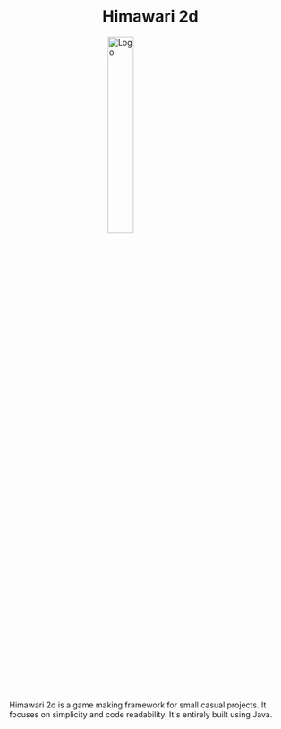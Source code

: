 <h1 style="text-align: center;"> Himawari 2d </h1>

<img src="logo.png" alt="Logo" style="display: block;margin-left: auto;margin-right: auto;width: 30%;">

Himawari 2d is a game making framework for small casual projects. It focuses on simplicity and code readability.
It's entirely built using Java.